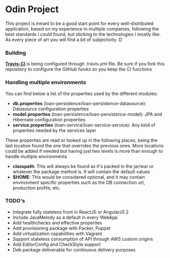 # Odin Project

This project is meant to be a good start point for every well-distributed application, based on my experience in multiple companies, following the best standards I could found, but sticking to the technologies I mostly like. As every piece of art you will find a bit of subjectivity :D

### Building

[**Travis-CI**](https://travis-ci.org/) is being configured through .travis.yml file. Be sure if you fork this repository to configure the GitHub hooks so you keep the CI functions

### Handling multiple environments

You can find below a list of the properties used by the different modules:

* **db.properties** (loan-persistence/loan-persistence-datasource): Datasource configuration properties
* **model.properties** (loan-persistence/loan-persistence-model): JPA and Hibernate configuration properties
* **service.properties** (loan-service/loan-service-service): Any kind of properties needed by the services layer

These properties are read or looked up in the following places, being the last location found the one that overrides the previous ones. More locations could be added if needed but having just two levels is more than enough to handle multiple environments

* **classpath**: This will always be found as it's packed in the jar/war or whatever the package method is. It will contain the default values
* **$HOME**: This would be considered optional, and it may contain environment specific properties such as the DB connection url, production profile, etc.

### TODO's

* Integrate fully stateless front in ReactJS or AngularJS 2
* Include JavaMelody as a default in every WebApp
* Add healthchecks and effective properties
* Add provisioning package with Packer, Puppet
* Add virtualization capabilities with Vagrant
* Support stateless consumption of API through AWS custom origins
* Add EditorConfig and CheckStyle support
* Deb package deliverable for continuous delivery purposes
